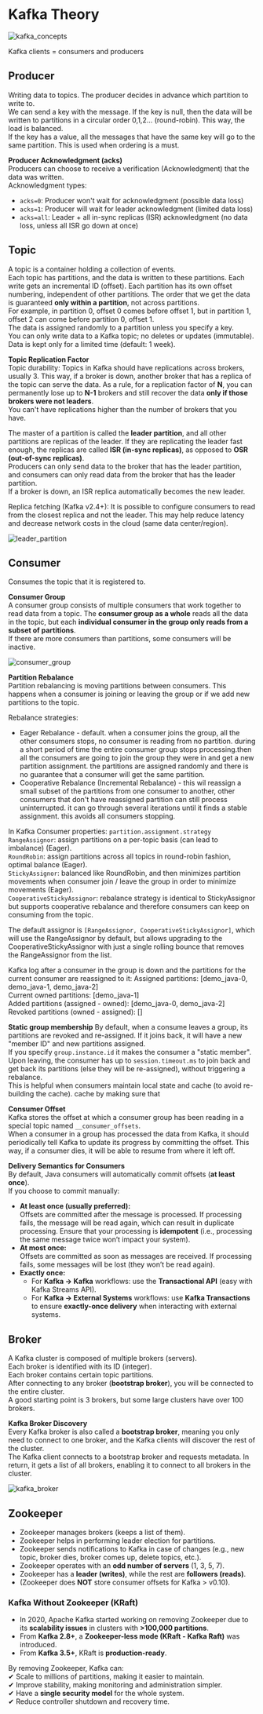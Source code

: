 # Kafka Theory

![kafka_concepts](https://github.com/BatElYaish/DataTalksClubZoomcamp/blob/main/6-Streaming/Kafka/Images/kafka_concepts.png "kafka_concepts")

Kafka clients = consumers and producers

## Producer

Writing data to topics. The producer decides in advance which partition to write to.  
We can send a key with the message. If the key is null, then the data will be written to partitions in a circular order 0,1,2... (round-robin). This way, the load is balanced.  
If the key has a value, all the messages that have the same key will go to the same partition. This is used when ordering is a must.  

**Producer Acknowledgment (acks)**  
Producers can choose to receive a verification (Acknowledgment) that the data was written.  
Acknowledgment types:

* `acks=0`: Producer won't wait for acknowledgment (possible data loss)
* `acks=1`: Producer will wait for leader acknowledgment (limited data loss)
* `acks=all`: Leader + all in-sync replicas (ISR) acknowledgment (no data loss, unless all ISR go down at once)

## Topic

A topic is a container holding a collection of events.  
Each topic has partitions, and the data is written to these partitions. Each write gets an incremental ID (offset). Each partition has its own offset numbering, independent of other partitions. The order that we get the data is guaranteed **only within a partition**, not across partitions.  
For example, in partition 0, offset 0 comes before offset 1, but in partition 1, offset 2 can come before partition 0, offset 1.  
The data is assigned randomly to a partition unless you specify a key.  
You can only write data to a Kafka topic; no deletes or updates (immutable).  
Data is kept only for a limited time (default: 1 week).  

**Topic Replication Factor**  
Topic durability: Topics in Kafka should have replications across brokers, usually 3. This way, if a broker is down, another broker that has a replica of the topic can serve the data. As a rule, for a replication factor of **N**, you can permanently lose up to **N-1** brokers and still recover the data **only if those brokers were not leaders**.  
You can't have replications higher than the number of brokers that you have.

The master of a partition is called the **leader partition**, and all other partitions are replicas of the leader. If they are replicating the leader fast enough, the replicas are called **ISR (in-sync replicas)**, as opposed to **OSR (out-of-sync replicas)**.  
Producers can only send data to the broker that has the leader partition, and consumers can only read data from the broker that has the leader partition.  
If a broker is down, an ISR replica automatically becomes the new leader.  

Replica fetching (Kafka v2.4+): It is possible to configure consumers to read from the closest replica and not the leader. This may help reduce latency and decrease network costs in the cloud (same data center/region).  

![leader_partition](https://github.com/BatElYaish/DataTalksClubZoomcamp/blob/main/6-Streaming/Kafka/Images/leader_partition.png "leader_partition")

## Consumer

Consumes the topic that it is registered to.  

**Consumer Group**  
A consumer group consists of multiple consumers that work together to read data from a topic. The **consumer group as a whole** reads all the data in the topic, but each **individual consumer in the group only reads from a subset of partitions**.  
If there are more consumers than partitions, some consumers will be inactive.  

![consumer_group](https://github.com/BatElYaish/DataTalksClubZoomcamp/blob/main/6-Streaming/Kafka/Images/consumer_group.png "consumer_group")

**Partition Rebalance**  
Partition rebalancing is moving partitions between consumers. This happens when a consumer is joining or leaving the group or if we add new partitions to the topic.  

Rebalance strategies:  

* Eager Rebalance - default. when a consumer joins the group, all the other consumers stops, no consumer is reading from no partition. during a short period of time the entire consumer group stops processing.then all the consumers are going to join the group they were in and get a new partition assignment. the partitions are assigned randomly and there is no guarantee that a consumer will get the same partition.
* Cooperative Rebalance (Incremental Rebalance) - this wil reassign a small subset of the partitions from one consumer to another, other consumers that don't have reassigned partition can still process uninterrupted. it can go through several iterations until it finds a stable assignment. this avoids all consumers stopping.

In Kafka Consumer properties: `partition.assignment.strategy`  
`RangeAssignor`: assign partitions on a per-topic basis (can lead to imbalance) (Eager).  
`RoundRobin`: assign partitions across all topics in round-robin fashion, optimal balance (Eager).  
`StickyAssignor`: balanced like RoundRobin, and then minimizes partition movements when consumer join / leave the group in order to minimize movements (Eager).  
`CooperativeStickyAssignor`: rebalance strategy is identical to StickyAssignor but supports cooperative rebalance and therefore consumers can keep on consuming from the topic.  

The default assignor is `[RangeAssignor, CooperativeStickyAssignor]`, which will use the RangeAssignor by default, but allows upgrading to the CooperativeStickyAssignor with just a single rolling bounce that removes the RangeAssignor from the list.  

Kafka log after a consumer in the group is down and the partitions for the current consumer are reassigned to it:
Assigned partitions:                       [demo_java-0, demo_java-1, demo_java-2]  
        Current owned partitions:                  [demo_java-1]  
        Added partitions (assigned - owned):       [demo_java-0, demo_java-2]  
        Revoked partitions (owned - assigned):     []  

**Static group membership**
By default, when a consume leaves a group, its partitions are revoked and re-assigned. If it joins back, it will have a new "member ID" and new partitions assigned.  
If you specify `group.instance.id` it makes the consumer a "static member".  
Upon leaving, the consumer has up to `session.timeout.ms` to join back and get back its partitions (else they will be re-assigned), without triggering a rebalance.  
This is helpful when consumers maintain local state and cache (to avoid re-building  the cache).
cache by making sure that

**Consumer Offset**  
Kafka stores the offset at which a consumer group has been reading in a special topic named `__consumer_offsets`.  
When a consumer in a group has processed the data from Kafka, it should periodically tell Kafka to update its progress by committing the offset. This way, if a consumer dies, it will be able to resume from where it left off.  

**Delivery Semantics for Consumers**  
By default, Java consumers will automatically commit offsets (**at least once**).  
If you choose to commit manually:

* **At least once (usually preferred):**  
  Offsets are committed after the message is processed. If processing fails, the message will be read again, which can result in duplicate processing. Ensure that your processing is **idempotent** (i.e., processing the same message twice won’t impact your system).  
* **At most once:**  
  Offsets are committed as soon as messages are received. If processing fails, some messages will be lost (they won’t be read again).  
* **Exactly once:**  
  * For **Kafka → Kafka** workflows: use the **Transactional API** (easy with Kafka Streams API).  
  * For **Kafka → External Systems** workflows: use **Kafka Transactions** to ensure **exactly-once delivery** when interacting with external systems.  

## Broker

A Kafka cluster is composed of multiple brokers (servers).  
Each broker is identified with its ID (integer).  
Each broker contains certain topic partitions.  
After connecting to any broker (**bootstrap broker**), you will be connected to the entire cluster.  
A good starting point is 3 brokers, but some large clusters have over 100 brokers.  

**Kafka Broker Discovery**  
Every Kafka broker is also called a **bootstrap broker**, meaning you only need to connect to one broker, and the Kafka clients will discover the rest of the cluster.  
The Kafka client connects to a bootstrap broker and requests metadata. In return, it gets a list of all brokers, enabling it to connect to all brokers in the cluster.  

![kafka_broker](https://github.com/BatElYaish/DataTalksClubZoomcamp/blob/main/6-Streaming/Kafka/Images/kafka_broker.png "kafka_broker")

## Zookeeper

* Zookeeper manages brokers (keeps a list of them).  
* Zookeeper helps in performing leader election for partitions.  
* Zookeeper sends notifications to Kafka in case of changes (e.g., new topic, broker dies, broker comes up, delete topics, etc.).  
* Zookeeper operates with an **odd number of servers** (1, 3, 5, 7).  
* Zookeeper has a **leader (writes)**, while the rest are **followers (reads)**.  
* (Zookeeper does **NOT** store consumer offsets for Kafka > v0.10).  

### Kafka Without Zookeeper (KRaft)

* In 2020, Apache Kafka started working on removing Zookeeper due to its **scalability issues** in clusters with **>100,000 partitions**.  
* From **Kafka 2.8+**, a **Zookeeper-less mode (KRaft - Kafka Raft)** was introduced.  
* From **Kafka 3.5+**, KRaft is **production-ready**.  

By removing Zookeeper, Kafka can:  
✔ Scale to millions of partitions, making it easier to maintain.  
✔ Improve stability, making monitoring and administration simpler.  
✔ Have a **single security model** for the whole system.  
✔ Reduce controller shutdown and recovery time.
